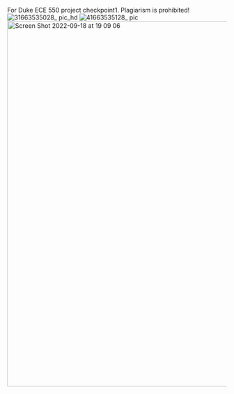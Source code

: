 For Duke ECE 550 project checkpoint1. Plagiarism is prohibited!
![31663535028_ pic_hd](https://user-images.githubusercontent.com/93239143/190928724-30b07a59-76c4-4fd7-9db3-966480d1c5a1.jpg)
![41663535128_ pic](https://user-images.githubusercontent.com/93239143/190928729-4a1b6c3a-a770-4b4a-97b3-e7bc3b944dfc.jpg)
<img width="840" alt="Screen Shot 2022-09-18 at 19 09 06" src="https://user-images.githubusercontent.com/93239143/190932144-2d0ffa14-a056-4a1d-9a4b-4b54b85cfdb3.png">
